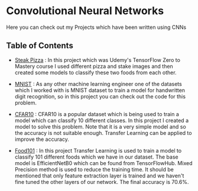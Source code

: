# Convolutional Neural Networks
Here you can check out my Projects which have been written using CNNs

## Table of Contents

* [Steak Pizza](https://github.com/heispv/projects/blob/master/cnn/steak_pizza.ipynb) : In this project which was Udemy's TensorFlow Zero to Mastery course I used different pizza and stake images and then created some models to classify these two foods from each other.

* [MNIST](https://github.com/heispv/projects/blob/master/cnn/mnist.ipynb) : As any other machine learning engineer one of the datasets which I worked with is MNIST dataset to train a model for handwritten digit recognition, so in this project you can check out the code for this problem.

* [CFAR10](https://github.com/heispv/projects/blob/master/cnn/cfar10.ipynb) : CFAR10 is a popular dataset which is being used to train a model which can classify 10 different classes. In this project I created a model to solve this problem. Note that it is a very simple model and so the accuracy is not suitable enough. Transfer Learning can be applied to improve the accuracy.

* [Food101](https://github.com/heispv/projects/blob/master/cnn/food101.ipynb) : In this project Transfer Learning is used to train a model to classify 101 different foods which we have in our dataset. The base model is EfficientNetB0 which can be found from TensorFlowHub. Mixed Precision method is used to reduce the training time. It should be mentioned that only feature extraction layer is trained and we haven't fine tuned the other layers of our network. The final accuracy is 70.6%.